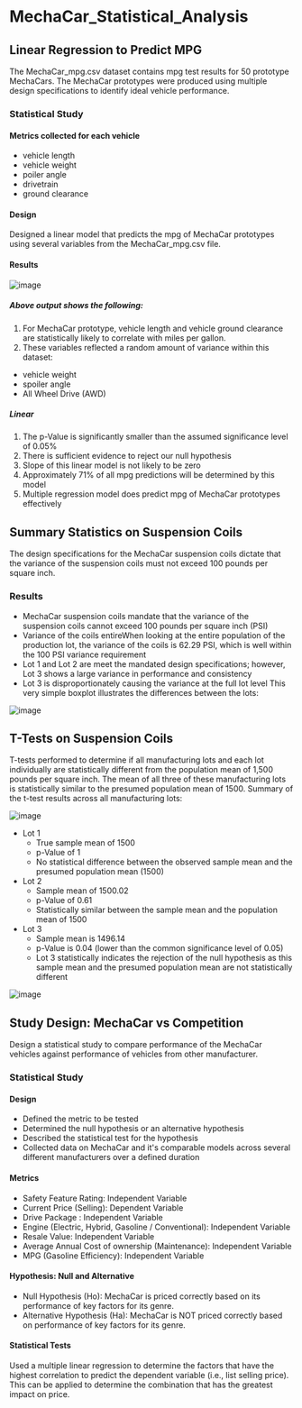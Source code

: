 # MechaCar_Statistical_Analysis

## Linear Regression to Predict MPG
The MechaCar_mpg.csv dataset contains mpg test results for 50 prototype MechaCars. The MechaCar prototypes were produced using multiple design specifications to identify ideal vehicle performance. 
### Statistical Study
#### Metrics collected for each vehicle
* vehicle length
* vehicle weight
* poiler angle
* drivetrain
* ground clearance
#### Design 
Designed a linear model that predicts the mpg of MechaCar prototypes using several variables from the MechaCar_mpg.csv file. 
#### Results

![image](https://user-images.githubusercontent.com/96931376/171300662-27988a75-4e1e-44b1-8d17-7df6fc959912.png)
##### Above output shows the following:
1. For MechaCar prototype, vehicle length and vehicle ground clearance are statistically likely to correlate with miles per gallon. 
2. These variables reflected a random amount of variance within this dataset: 
* vehicle weight
* spoiler angle
* All Wheel Drive (AWD)
##### Linear 
1. The p-Value is significantly smaller than the assumed significance level of 0.05%
2. There is sufficient evidence to reject our null hypothesis
3. Slope of this linear model is not likely to be zero
4. Approximately 71% of all mpg predictions will be determined by this model
5. Multiple regression model does predict mpg of MechaCar prototypes effectively

## Summary Statistics on Suspension Coils
The design specifications for the MechaCar suspension coils dictate that the variance of the suspension coils must not exceed 100 pounds per square inch.
### Results
* MechaCar suspension coils mandate that the variance of the suspension coils cannot exceed 100 pounds per square inch (PSI)
* Variance of the coils entireWhen looking at the entire population of the production lot, the variance of the coils is 62.29 PSI, which is well within the 100 PSI variance requirement
* Lot 1 and Lot 2 are meet the mandated design specifications; however, Lot 3 shows a large variance in performance and consistency
* Lot 3  is disproportionately causing the variance at the full lot level
This very simple boxplot illustrates the differences between the lots:

![image](https://user-images.githubusercontent.com/96931376/171301833-f148c665-7927-49cc-bf17-5fa235f6c1b4.png)

## T-Tests on Suspension Coils
T-tests performed to determine if all manufacturing lots and each lot individually are statistically different from the population mean of 1,500 pounds per square inch. The mean of all three of these manufacturing lots is statistically similar to the presumed population mean of 1500.
Summary of the t-test results across all manufacturing lots: 

![image](https://user-images.githubusercontent.com/96931376/171302550-286c1cdd-ed46-429d-b93d-3471c0ef4887.png)
* Lot 1 
  * True sample mean of 1500
  * p-Value of 1
  * No statistical difference between the observed sample mean and the presumed population mean (1500)
* Lot 2
  * Sample mean of 1500.02
  * p-Value of 0.61
  * Statistically similar between the sample mean and the population mean of 1500
* Lot 3
  * Sample mean is 1496.14
  * p-Value is 0.04 (lower than the common significance level of 0.05)
  * Lot 3 statistically indicates the rejection of the null hypothesis as this sample mean and the presumed population mean are     not statistically different
 
![image](https://user-images.githubusercontent.com/96931376/171303146-00483e38-faa8-4150-8b80-f99b29f59dd4.png)

## Study Design: MechaCar vs Competition
Design a statistical study to compare performance of the MechaCar vehicles against performance of vehicles from other manufacturer. 
### Statistical Study
#### Design
* Defined the metric to be tested
* Determined the null hypothesis or an alternative hypothesis
* Described the statistical test for the hypothesis
* Collected data on MechaCar and it's comparable models across several different manufacturers over a defined duration
#### Metrics
* Safety Feature Rating: Independent Variable
* Current Price (Selling): Dependent Variable
* Drive Package : Independent Variable
* Engine (Electric, Hybrid, Gasoline / Conventional): Independent Variable
* Resale Value: Independent Variable
* Average Annual Cost of ownership (Maintenance): Independent Variable
* MPG (Gasoline Efficiency): Independent Variable
#### Hypothesis: Null and Alternative
* Null Hypothesis (Ho): MechaCar is priced correctly based on its performance of key factors for its genre.
* Alternative Hypothesis (Ha): MechaCar is NOT priced correctly based on performance of key factors for its genre.
#### Statistical Tests
Used a multiple linear regression to determine the factors that have the highest correlation to predict the dependent variable (i.e., list selling price). This can be applied to determine the combination that has the greatest impact on price.
